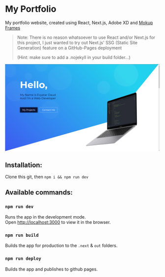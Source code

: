 # My Portfolio

My portfolio website, created using React, Next.js, Adobe XD and [Mokup Frames](https://www.mokupframes.com/)

> Note: There is no reason whatsoever to use React and/or Next.js for this project, I just wanted to try out Next.js' SSG (Static Site Generation) feature on a GitHub-Pages deployment 
> 
> (Hint: make sure to add a .nojekyll in your build folder...)

![Preview](img/preview.png "Preview")

## Installation:

Clone this git, then `npm i && npm run dev`


## Available commands:

### `npm run dev`

Runs the app in the development mode.<br />
Open [http://localhost:3000](http://localhost:3000) to view it in the browser.


### `npm run build`

Builds the app for production to the `.next` & `out` folders.<br />


### `npm run deploy`

Builds the app and publishes to github pages.<br />